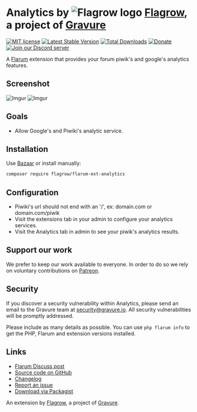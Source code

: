 # Analytics by ![Flagrow logo](https://avatars0.githubusercontent.com/u/16413865?v=3&s=20) [Flagrow](https://discuss.flarum.org/d/1832-flagrow-extension-developer-group), a project of [Gravure](https://gravure.io/)

[![MIT license](https://img.shields.io/badge/license-MIT-blue.svg)](https://github.com/flagrow/flarum-ext-analytics/blob/master/LICENSE.md) [![Latest Stable Version](https://img.shields.io/packagist/v/flagrow/flarum-ext-analytics.svg)](https://packagist.org/packages/flagrow/flarum-ext-analytics) [![Total Downloads](https://img.shields.io/packagist/dt/flagrow/flarum-ext-analytics.svg)](https://packagist.org/packages/flagrow/flarum-ext-analytics) [![Donate](https://img.shields.io/badge/patreon-support-yellow.svg)](https://www.patreon.com/flagrow) [![Join our Discord server](https://discordapp.com/api/guilds/240489109041315840/embed.png)](https://flagrow.io/join-discord)

A [Flarum](http://flarum.org) extension that provides your forum piwik's and google's analytics features.

## Screenshot

![Imgur](http://i.imgur.com/tv5MQey.jpg) ![Imgur](http://i.imgur.com/GMTSzA5.jpg)

## Goals

- Allow Google's and Piwiki's analytic service.

## Installation

Use [Bazaar](https://discuss.flarum.org/d/5151-flagrow-bazaar-the-extension-marketplace) or install manually:

```bash
composer require flagrow/flarum-ext-analytics
```

## Configuration

- Piwiki's url should not end with an '/', ex: domain.com or domain.com/piwik
- Visit the extensions tab in your admin to configure your analytics services.
- Visit the Analytics tab in admin to see your piwik's analytics results.

## Support our work

We prefer to keep our work available to everyone.
In order to do so we rely on voluntary contributions on [Patreon](https://www.patreon.com/flagrow).

## Security

If you discover a security vulnerability within Analytics, please send an email to the Gravure team at security@gravure.io. All security vulnerabilities will be promptly addressed.

Please include as many details as possible. You can use `php flarum info` to get the PHP, Flarum and extension versions installed.

## Links

- [Flarum Discuss post](https://discuss.flarum.org/d/1983-flagrow-analytics-extension-tracking-user-visits)
- [Source code on GitHub](https://github.com/flagrow/flarum-ext-analytics)
- [Changelog](https://github.com/flagrow/flarum-ext-analytics/blob/master/CHANGELOG.md)
- [Report an issue](https://github.com/flagrow/flarum-ext-analytics/issues)
- [Download via Packagist](https://packagist.org/packages/flagrow/flarum-ext-analytics)

An extension by [Flagrow](https://flagrow.io/), a project of [Gravure](https://gravure.io/).
